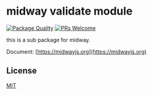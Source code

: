 # midway validate module

[![Package Quality](http://npm.packagequality.com/shield/@midwayjs/validate.svg)](http://packagequality.com/#?package=@midwayjs/validate)
[![PRs Welcome](https://img.shields.io/badge/PRs-welcome-brightgreen.svg)](https://github.com/midwayjs/midway/pulls)

this is a sub package for midway.

Document: [https://midwayjs.org](https://midwayjs.org)

## License

[MIT]((https://github.com/midwayjs/midway/blob/master/LICENSE))
